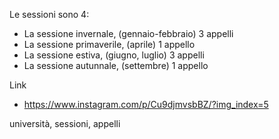 Le sessioni sono 4:

- La sessione invernale, (gennaio-febbraio) 3 appelli
- La sessione primaverile, (aprile) 1 appello
- La sessione estiva, (giugno, luglio) 3 appelli
- La sessione autunnale, (settembre) 1 appello

Link
- <https://www.instagram.com/p/Cu9djmvsbBZ/?img_index=5>

università, sessioni, appelli
